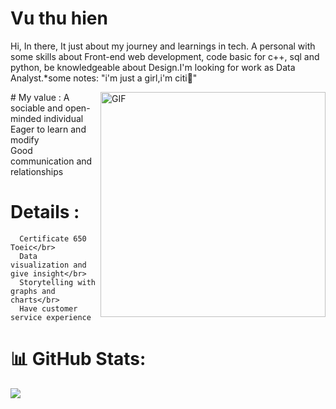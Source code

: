 # Vu thu hien 
Hi, In there, It just about my journey and learnings in tech. A personal with some skills about Front-end web development, code basic for c++, sql and python, be knowledgeable about Design.I'm looking for work as Data Analyst.*some notes: "i'm just a girl,i'm citi🎀"

<img align="right" alt="GIF" src="![image](https://github.com/user-attachments/assets/f7d24fc7-b7d1-45cd-8ada-424d4e2bb3f9)" width="360px"/>
# My value :
      A sociable and open-minded individual</br>
      Eager to learn and modify</br>
      Good communication and relationships</br>

# Details : 
      Certificate 650 Toeic</br>
      Data visualization and give insight</br>
      Storytelling with graphs and charts</br>
      Have customer service experience 

# 📊 GitHub Stats:
![](https://github-readme-stats.vercel.app/api/top-langs/?username=vthuhien&theme=nord&hide_border=false&include_all_commits=false&count_private=true&layout=compact)
